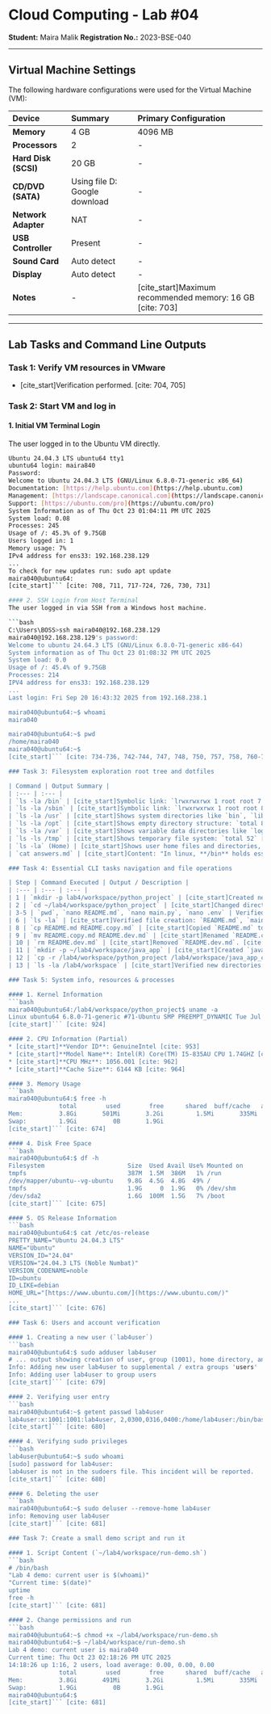 # Cloud Computing - Lab #04

**Student:** Maira Malik
**Registration No.:** 2023-BSE-040

---

## Virtual Machine Settings

The following hardware configurations were used for the Virtual Machine (VM):

| Device | Summary | Primary Configuration |
| :--- | :--- | :--- |
| **Memory** | 4 GB | 4096 MB |
| **Processors** | 2 | - |
| **Hard Disk (SCSI)** | 20 GB | - |
| **CD/DVD (SATA)** | Using file D: Google download | - |
| **Network Adapter** | NAT | - |
| **USB Controller** | Present | - |
| **Sound Card** | Auto detect | - |
| **Display** | Auto detect | - |
| **Notes** | - | [cite_start]Maximum recommended memory: 16 GB [cite: 703] |

---

## Lab Tasks and Command Line Outputs

### Task 1: Verify VM resources in VMware
* [cite_start]Verification performed. [cite: 704, 705]

### Task 2: Start VM and log in

#### 1. Initial VM Terminal Login
The user logged in to the Ubuntu VM directly.

```bash
Ubuntu 24.04.3 LTS ubuntu64 tty1
ubuntu64 login: maira840
Password:
Welcome to Ubuntu 24.04.3 LTS (GNU/Linux 6.8.0-71-generic x86_64)
Documentation: [https://help.ubuntu.com](https://help.ubuntu.com)
Management: [https://landscape.canonical.com](https://landscape.canonical.com)
Support: [https://ubuntu.com/pro](https://ubuntu.com/pro)
System Information as of Thu Oct 23 01:04:11 PM UTC 2025
System load: 0.08
Processes: 245
Usage of /: 45.3% of 9.75GB
Users logged in: 1
Memory usage: 7%
IPv4 address for ens33: 192.168.238.129
...
To check for new updates run: sudo apt update
maira040@ubuntu64:
[cite_start]``` [cite: 708, 711, 717-724, 726, 730, 731]

#### 2. SSH Login from Host Terminal
The user logged in via SSH from a Windows host machine.

```bash
C:\Users\BOSS>ssh maira040@192.168.238.129
maira040@192.168.238.129's password:
Welcome to ubuntu 24.64.3 LTS (GNU/Linux 6.8.0-71-generic x86-64)
System information as of Thu Oct 23 01:08:32 PM UTC 2025
System load: 0.0
Usage of /: 45.4% of 9.75GB
Processes: 214
IPV4 address for ens33: 192.168.238.129
...
Last login: Fri Sep 20 16:43:32 2025 from 192.168.238.1

maira040@ubuntu64:~$ whoami
maira040

maira040@ubuntu64:~$ pwd
/home/maira040
maira040@ubuntu64:~$
[cite_start]``` [cite: 734-736, 742-744, 747, 748, 750, 757, 758, 760-762]

### Task 3: Filesystem exploration root tree and dotfiles

| Command | Output Summary |
| :--- | :--- |
| `ls -la /bin` | [cite_start]Symbolic link: `lrwxrwxrwx 1 root root 7 Apr 22 2024 /bin ->` [cite: 768, 769] |
| `ls -la /sbin` | [cite_start]Symbolic link: `lrwxrwxrwx 1 root root 8 Apr 22 2024 /sbin -> sbin` [cite: 770, 771] |
| `ls -la /usr` | [cite_start]Shows system directories like `bin`, `lib`, `share`, etc. [cite: 774-777, 779-781] |
| `ls -la /opt` | [cite_start]Shows empty directory structure: `total 8` [cite: 809, 810] |
| `ls -la /var` | [cite_start]Shows variable data directories like `log`, `mail`, `tmp`, etc. [cite: 816-818, 820-825, 827-831, 834] |
| `ls -ls /tmp` | [cite_start]Shows temporary file system: `total 52` [cite: 836-849] |
| `ls -la` (Home) | [cite_start]Shows user home files and directories, including dotfiles: [cite: 852, 854-861] |
| `cat answers.md` | [cite_start]Content: "In linux, **/bin** holds essential system commands, **/usr/bin** contains most user-installed programs, and **/usr/local/bin** stores manually installed software. This separation keeps system tools, package-managed apps, and user-added programs organized and safe from overwriting." [cite: 862-864] |

### Task 4: Essential CLI tasks navigation and file operations

| Step | Command Executed | Output / Description |
| :--- | :--- | :--- |
| 1 | `mkdir -p lab4/workspace/python_project` | [cite_start]Created nested directories. [cite: 867] |
| 2 | `cd ~/lab4/workspace/python_project` | [cite_start]Changed directory. [cite: 869] |
| 3-5 | `pwd`, `nano README.md`, `nano main.py`, `nano .env` | Verified current path: `/home/maira040/lab4/workspace/python_project`. [cite_start]Created `README.md` (`Lab 4 README`), `main.py` (`print ("hello Lab4")`), and `.env` (`ENV lab4_`). [cite: 873, 875, 877, 882] |
| 6 | `ls -la` | [cite_start]Verified file creation: `README.md`, `main.py`, `.env` exist. [cite: 883-896] |
| 8 | `cp README.md README.copy.md` | [cite_start]Copied `README.md` to `README.copy.md`. [cite: 900] |
| 9 | `mv README.copy.md README.dev.md` | [cite_start]Renamed `README.copy.md` to `README.dev.md`. [cite: 902] |
| 10 | `rm README.dev.md` | [cite_start]Removed `README.dev.md`. [cite: 904] |
| 11 | `mkdir -p ~/lab4/workspace/java_app` | [cite_start]Created `java_app` directory. [cite: 906] |
| 12 | `cp -r /lab4/workspace/python_project /lab4/workspace/java_app_copy` | [cite_start]Copied the `python_project` directory recursively. [cite: 908] |
| 13 | `ls -la /lab4/workspace` | [cite_start]Verified new directories: `java_app` and `java_app_copy`. [cite: 910-913] |

### Task 5: System info, resources & processes

#### 1. Kernel Information
```bash
maira040@ubuntu64:/lab4/workspace/python_project$ uname -a
Linux ubuntu64 6.8.0-71-generic #71-Ubuntu SMP PREEMPT_DYNAMIC Tue Jul 22 16:52:38 UTC 2025 x86_64 x86_64 x86_64 GNU/Linux
[cite_start]``` [cite: 924]

#### 2. CPU Information (Partial)
* [cite_start]**Vendor ID**: GenuineIntel [cite: 953]
* [cite_start]**Model Name**: Intel(R) Core(TM) I5-835AU CPU 1.74GHZ [cite: 956]
* [cite_start]**CPU MHz**: 1056.001 [cite: 962]
* [cite_start]**Cache Size**: 6144 KB [cite: 964]

#### 3. Memory Usage
```bash
maira040@ubuntu64:$ free -h
              total        used        free      shared  buff/cache   available
Mem:          3.8Gi       501Mi       3.2Gi         1.5Mi       335Mi       3.3Gi
Swap:         1.9Gi          0B       1.9Gi
[cite_start]``` [cite: 674]

#### 4. Disk Free Space
```bash
maira040@ubuntu64:$ df -h
Filesystem                       Size  Used Avail Use% Mounted on
tmpfs                            387M  1.5M  386M   1% /run
/dev/mapper/ubuntu--vg-ubuntu    9.8G  4.5G  4.8G  49% /
tmpfs                            1.9G     0  1.9G   0% /dev/shm
/dev/sda2                        1.6G  100M  1.5G   7% /boot
[cite_start]``` [cite: 675]

#### 5. OS Release Information
```bash
maira040@ubuntu64:$ cat /etc/os-release
PRETTY_NAME="Ubuntu 24.04.3 LTS"
NAME="Ubuntu"
VERSION_ID="24.04"
VERSION="24.04.3 LTS (Noble Numbat)"
VERSION_CODENAME=noble
ID=ubuntu
ID_LIKE=debian
HOME_URL="[https://www.ubuntu.com/](https://www.ubuntu.com/)"
...
[cite_start]``` [cite: 676]

### Task 6: Users and account verification

#### 1. Creating a new user (`lab4user`)
```bash
maira040@ubuntu64:$ sudo adduser lab4user
# ... output showing creation of user, group (1001), home directory, and user information entered (Full Name: lab4user, Work Phone: 0300, etc.)
Info: Adding new user lab4user to supplemental / extra groups 'users'
Info: Adding user lab4user to group users
[cite_start]``` [cite: 679]

#### 2. Verifying user entry
```bash
maira040@ubuntu64:~$ getent passwd lab4user
lab4user:x:1001:1001:lab4user, 2,0300,0316,0400:/home/lab4user:/bin/bash
[cite_start]``` [cite: 680]

#### 4. Verifying sudo privileges
```bash
lab4user@ubuntu64:~$ sudo whoami
[sudo] password for lab4user:
lab4user is not in the sudoers file. This incident will be reported.
[cite_start]``` [cite: 680]

#### 6. Deleting the user
```bash
maira040@ubuntu64:~$ sudo deluser --remove-home lab4user
info: Removing user lab4user
[cite_start]``` [cite: 681]

### Task 7: Create a small demo script and run it

#### 1. Script Content (`~/lab4/workspace/run-demo.sh`)
```bash
# /bin/bash
"Lab 4 demo: current user is $(whoami)"
"Current time: $(date)"
uptime
free -h
[cite_start]``` [cite: 681]

#### 2. Change permissions and run
```bash
maira040@ubuntu64:~$ chmod +x ~/lab4/workspace/run-demo.sh
maira040@ubuntu64:~$ ~/lab4/workspace/run-demo.sh
Lab 4 demo: current user is maira040
Current time: Thu Oct 23 02:18:26 PM UTC 2025
14:18:26 up 1:16, 2 users, load average: 0.00, 0.00, 0.00
              total        used        free      shared  buff/cache   available
Mem:          3.8Gi       491Mi       3.2Gi         1.5Mi       335Mi       3.3Gi
Swap:         1.9Gi          0B       1.9Gi
maira040@ubuntu64:$
[cite_start]``` [cite: 681]
